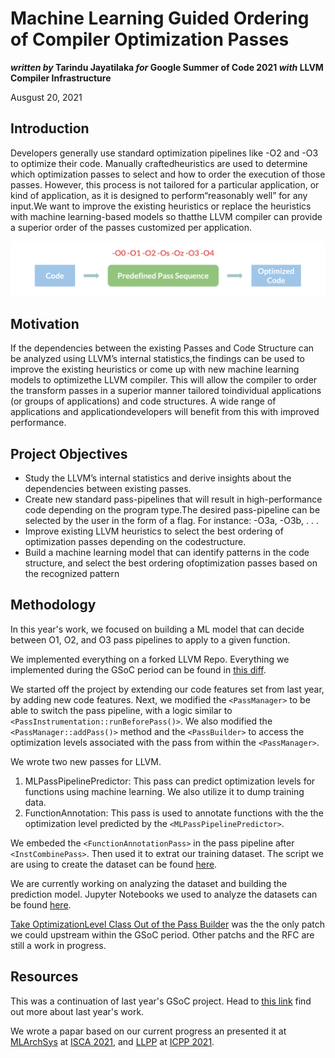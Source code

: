 # Machine Learning Guided Ordering of Compiler Optimization Passes
**_written by_ Tarindu Jayatilaka _for_ Google Summer of Code 2021 _with_ LLVM Compiler Infrastructure**

Ausgust 20, 2021

## Introduction

Developers generally use standard optimization pipelines like -O2 and -O3 to optimize their code.  Manually craftedheuristics are used to determine which optimization passes to select and how to order the execution of those passes. However, this process is not tailored for a particular application, or kind of application, as it is designed to perform“reasonably well” for any input.We want to improve the existing heuristics or replace the heuristics with machine learning-based models so thatthe LLVM compiler can provide a superior order of the passes customized per application.

<img src="https://github.com/tarinduj/GSoC2021/blob/master/imgs/currentmethod.png" width="600">

## Motivation

If the dependencies between the existing Passes and Code Structure can be analyzed using LLVM’s internal statistics,the findings can be used to improve the existing heuristics or come up with new machine learning models to optimizethe  LLVM  compiler.   This  will  allow  the  compiler  to  order  the  transform  passes  in  a  superior  manner  tailored  toindividual applications (or groups of applications) and code structures.  A wide range of applications and applicationdevelopers will benefit from this with improved performance.

## Project Objectives

- Study the LLVM’s internal statistics and derive insights about the dependencies between existing passes.
- Create new standard pass-pipelines that will result in high-performance code depending on the program type.The desired pass-pipeline can be selected by the user in the form of a flag.  For instance:  -O3a, -O3b, . . .
- Improve  existing  LLVM  heuristics  to  select  the  best  ordering  of  optimization  passes  depending  on  the  codestructure.
- Build a machine learning model that can identify patterns in the code structure, and select the best ordering ofoptimization passes based on the recognized pattern

## Methodology

In this year's work, we focused on building a ML model that can decide between O1, O2, and O3 pass pipelines to apply to a given function.

We implemented everything on a forked LLVM Repo. Everything we implemented during the GSoC period can be found in [this diff](https://github.com/tarinduj/llvm-project/compare/a24b1d1b2033b6bb17b7ad1c58b15d34e078fdb8..bddefff9d64a6c86c921640105ff15f0a1cc64e3).

We started off the project by extending our code features set from last year, by adding new code features. Next, we modified the `<PassManager>` to be able to switch the pass pipeline, with a logic similar to `<PassInstrumentation::runBeforePass()>`. We also modified the `<PassManager::addPass()>` method and the `<PassBuilder>` to access the optimization levels associated with the pass from within the `<PassManager>`.

We wrote two new passes for LLVM.
1. MLPassPipelinePredictor: This pass can predict optimization levels for functions using machine learning. We also utilize it to dump training data.
2. FunctionAnnotation: This pass is used to annotate functions with the the optimization level predicted by the `<MLPassPipelinePredictor>`. 

We embeded the `<FunctionAnnotationPass>` in the pass pipeline after `<InstCombinePass>`. Then used it to extrat our training dataset. The script we are using to create the dataset can be found [here](https://github.com/tarinduj/llvm-mlpm).

We are currently working on analyzing the dataset and building the prediction model. Jupyter Notebooks we used to analyze the datasets can be found [here](https://github.com/tarinduj/GSoC2021/tree/master/notebooks).

[Take OptimizationLevel Class Out of the Pass Builder](https://reviews.llvm.org/D107025) was the the only patch we could upstream within the GSoC period. Other patchs and the RFC are still a work in progress. 

## Resources

This was a continuation of last year's GSoC project. Head to [this link](https://github.com/tarinduj/Google-Summer-of-Code-2020/blob/gh-pages/index.md) find out more about last year's work.

We wrote a papar based on our current progress an presented it at [MLArchSys](https://sites.google.com/view/mlarchsys/isca-2021/accepted-papers?authuser=0) at [ISCA 2021](https://www.iscaconf.org/isca2021/), and [LLPP](https://llvm.org/devmtg/2021-08-09/) at [ICPP 2021](https://oaciss.uoregon.edu/icpp21/index.php).
